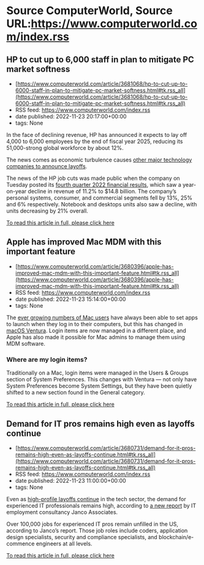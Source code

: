 # Source ComputerWorld, Source URL:https://www.computerworld.com/index.rss

## HP to cut up to 6,000 staff in plan to mitigate PC market softness
 - [https://www.computerworld.com/article/3681068/hp-to-cut-up-to-6000-staff-in-plan-to-mitigate-pc-market-softness.html#tk.rss_all](https://www.computerworld.com/article/3681068/hp-to-cut-up-to-6000-staff-in-plan-to-mitigate-pc-market-softness.html#tk.rss_all)
 - RSS feed: https://www.computerworld.com/index.rss
 - date published: 2022-11-23 20:17:00+00:00
 - tags: None

<article>
	<section class="page">
<p>In the face of declining revenue, HP has announced it expects to lay off 4,000 to 6,000 employees by the end of fiscal year 2025, reducing its 51,000-strong global workforce by about 12%.</p><p>The news comes as economic turbulence causes <a href="https://www.computerworld.com/article/3679733/tech-layoffs-in-2022-a-timeline.html">other major technology companies to announce layoffs</a>.</p><p>The news of the HP job cuts was made public when the company on Tuesday posted its <a href="https://investor.hp.com/news/press-release-details/2022/HP-Inc.-Reports-Fiscal-2022-Full-Year-and-Fourth-Quarter-Results-Announces-Dividend-Increase-and-Future-Ready-Transformation/default.aspx" rel="nofollow">fourth quarter 2022 financial results</a>, which saw a year-on-year decline in revenue of 11.2% to $14.8 billion. The company’s personal systems, consumer, and commercial segments fell by 13%, 25% and 6% respectively. Notebook and desktops units also saw a decline, with units decreasing by 21% overall.</p><p class="jumpTag"><a href="https://www.computerworld.com/article/3681068/hp-to-cut-up-to-6000-staff-in-plan-to-mitigate-pc-market-softness.html#jump">To read this article in full, please click here</a></p></section></article>

## Apple has improved Mac MDM with this important feature
 - [https://www.computerworld.com/article/3680396/apple-has-improved-mac-mdm-with-this-important-feature.html#tk.rss_all](https://www.computerworld.com/article/3680396/apple-has-improved-mac-mdm-with-this-important-feature.html#tk.rss_all)
 - RSS feed: https://www.computerworld.com/index.rss
 - date published: 2022-11-23 15:14:00+00:00
 - tags: None

<article>
	<section class="page">
<p>The <a href="https://www.computerworld.com/article/3678312/apples-mac-renaissance-has-truly-begun.html">ever growing numbers of Mac users</a> have always been able to set apps to launch when they log in to their computers, but this has changed in <a href="https://www.computerworld.com/article/3677468/7-ways-macos-ventura-will-make-you-more-productive.html">macOS Ventura</a>. Login items are now managed in a different place, and Apple has also made it possible for Mac admins to manage them using MDM software.</p><h3 class="body"><strong>Where are my login items?</strong></h3>
<p>Traditionally on a Mac, login items were managed in the Users &amp; Groups section of System Preferences. This changes with Ventura — not only have System Preferences become System Settings, but they have been quietly shifted to a new section found in the General category.</p><p class="jumpTag"><a href="https://www.computerworld.com/article/3680396/apple-has-improved-mac-mdm-with-this-important-feature.html#jump">To read this article in full, please click here</a></p></section></article>

## Demand for IT pros remains high even as layoffs continue
 - [https://www.computerworld.com/article/3680731/demand-for-it-pros-remains-high-even-as-layoffs-continue.html#tk.rss_all](https://www.computerworld.com/article/3680731/demand-for-it-pros-remains-high-even-as-layoffs-continue.html#tk.rss_all)
 - RSS feed: https://www.computerworld.com/index.rss
 - date published: 2022-11-23 11:00:00+00:00
 - tags: None

<article>
	<section class="page">
<p>Even as <a href="https://www.computerworld.com/article/3680448/what-amazon-twitter-meta-and-others-got-wrong-with-layoffs.html">high-profile layoffs continue</a> in the tech sector, the demand for experienced IT professionals remains high, according to <a href="https://itmanager.substack.com/p/it-pros-still-in-high-demand?publication_id=562760&amp;post_id=85450473&amp;isFreemail=false" rel="nofollow noopener" target="_blank">a new report</a> by IT employment consultancy Janco Associates.</p><p>Over 100,000 jobs for experienced IT pros remain unfilled in the US, according to Janco’s report. Those job roles include coders, application design specialists, security and compliance specialists, and blockchain/e-commence engineers at all levels.</p><p class="jumpTag"><a href="https://www.computerworld.com/article/3680731/demand-for-it-pros-remains-high-even-as-layoffs-continue.html#jump">To read this article in full, please click here</a></p></section></article>
